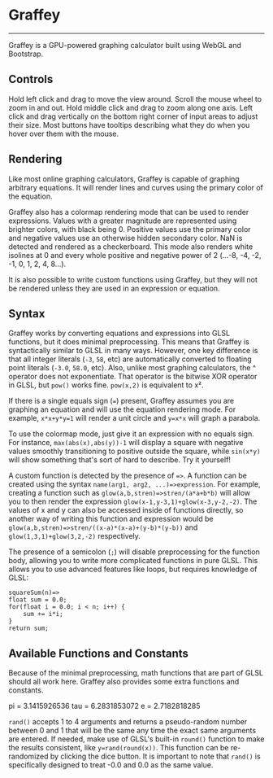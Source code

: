 # Graffey
---
Graffey is a GPU-powered graphing calculator built using WebGL and Bootstrap.

## Controls

Hold left click and drag to move the view around.
Scroll the mouse wheel to zoom in and out.
Hold middle click and drag to zoom along one axis.
Left click and drag vertically on the bottom right corner of input areas to adjust their size.
Most buttons have tooltips describing what they do when you hover over them with the mouse.

## Rendering

Like most online graphing calculators, Graffey is capable of graphing arbitrary equations. It will render lines and curves using the primary color of the equation.

Graffey also has a colormap rendering mode that can be used to render expressions. Values with a greater magnitude are represented using brighter colors, with black being 0. Positive values use the primary color and negative values use an otherwise hidden secondary color. NaN is detected and rendered as a checkerboard. This mode also renders white isolines at 0 and every whole positive and negative power of 2 (...-8, -4, -2, -1, 0, 1, 2, 4, 8...).

It is also possible to write custom functions using Graffey, but they will not be rendered unless they are used in an expression or equation.

## Syntax

Graffey works by converting equations and expressions into GLSL functions, but it does minimal preprocessing. This means that Graffey is syntactically similar to GLSL in many ways. However, one key difference is that all integer literals (`-3`, `58`, etc) are automatically converted to floating point literals (`-3.0`, `58.0`, etc). Also, unlike most graphing calculators, the ^ operator does not exponentiate. That operator is the bitwise XOR operator in GLSL, but `pow()` works fine. `pow(x,2)` is equivalent to x².

If there is a single equals sign (`=`) present, Graffey assumes you are graphing an equation and will use the equation rendering mode. For example, `x*x+y*y=1` will render a unit circle and `y=x*x` will graph a parabola.

To use the colormap mode, just give it an expression with no equals sign. For instance, `max(abs(x),abs(y))-1` will display a square with negative values smoothly transitioning to positive outside the square, while `sin(x*y)` will show something that's sort of hard to describe. Try it yourself!

A custom function is detected by the presence of `=>`. A function can be created using the syntax `name(arg1, arg2, ...)=>expression`. For example, creating a function such as `glow(a,b,stren)=>stren/(a*a+b*b)` will allow you to then render the expression `glow(x-1,y-3,1)+glow(x-3,y-2,-2)`. The values of x and y can also be accessed inside of functions directly, so another way of writing this function and expression would be `glow(a,b,stren)=>stren/((x-a)*(x-a)+(y-b)*(y-b))` and `glow(1,3,1)+glow(3,2,-2)` respectively. 

The presence of a semicolon (`;`) will disable preprocessing for the function body, allowing you to write more complicated functions in pure GLSL. This allows you to use advanced features like loops, but requires knowledge of GLSL:

	squareSum(n)=>
	float sum = 0.0;
	for(float i = 0.0; i < n; i++) {
		sum += i*i;
	}
	return sum;

## Available Functions and Constants

Because of the minimal preprocessing, math functions that are part of GLSL should all work here. Graffey also provides some extra functions and constants.

pi = 3.1415926536
tau = 6.2831853072
e = 2.7182818285

`rand()` accepts 1 to 4 arguments and returns a pseudo-random number between 0 and 1 that will be the same any time the exact same arguments are entered. If needed, make use of GLSL's built-in `round()` function to make the results consistent, like `y=rand(round(x))`. This function can be re-randomized by clicking the dice button. It is important to note that `rand()` is specifically designed to treat -0.0 and 0.0 as the same value.